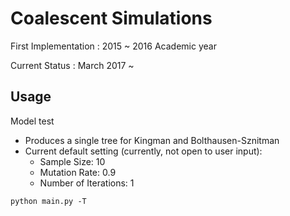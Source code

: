 # Coalescent Simulations
First Implementation : 2015 ~ 2016 Academic year

Current Status : March 2017 ~

## Usage
Model test
* Produces a single tree for Kingman and Bolthausen-Sznitman
* Current default setting (currently, not open to user input):
  * Sample Size: 10
  * Mutation Rate: 0.9
  * Number of Iterations: 1

`python main.py -T`
